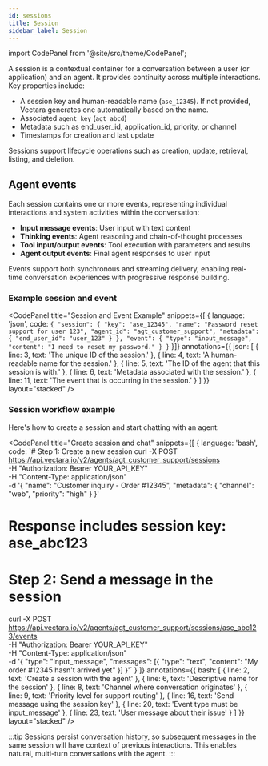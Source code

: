 ```yaml
---
id: sessions
title: Session
sidebar_label: Session
---
```


import CodePanel from '@site/src/theme/CodePanel';

A session is a contextual container for a conversation between a user (or 
application) and an agent. It provides continuity across multiple 
interactions. Key properties include:

* A session key and human-readable name (`ase_12345`). If not provided, Vectara 
  generates one automatically based on the name.
* Associated `agent_key` (`agt_abcd`)
* Metadata such as end_user_id, application_id, priority, or channel
* Timestamps for creation and last update

Sessions support lifecycle operations such as creation, update, retrieval, 
listing, and deletion.

## Agent events

Each session contains one or more events, representing individual interactions 
and system activities within the conversation:

- **Input message events**: User input with text content
- **Thinking events**: Agent reasoning and chain-of-thought processes
- **Tool input/output events**: Tool execution with parameters and results
- **Agent output events**: Final agent responses to user input

Events support both synchronous and streaming delivery, enabling real-time 
conversation experiences with progressive response building.

### Example session and event

<CodePanel
  title="Session and Event Example"
  snippets={[
    {
      language: 'json',
      code: `{
   "session": {
     "key": "ase_12345",
     "name": "Password reset support for user 123",
     "agent_id": "agt_customer_support",
     "metadata": {
       "end_user_id": "user_123"
     }
   },
   "event": {
     "type": "input_message",
     "content": "I need to reset my password."
   }
}`
    }]}
  annotations={{
    json: [
      { line: 3, text: 'The unique ID of the session.' },
      { line: 4, text: 'A human-readable name for the session.' },
      { line: 5, text: 'The ID of the agent that this session is with.' },
      { line: 6, text: 'Metadata associated with the session.' },
      { line: 11, text: 'The event that is occurring in the session.' }
    ]
  }}
  layout="stacked"
/>

### Session workflow example

Here's how to create a session and start chatting with an agent:

<CodePanel
  title="Create session and chat"
  snippets={[
    {
      language: 'bash',
      code: `# Step 1: Create a new session
curl -X POST https://api.vectara.io/v2/agents/agt_customer_support/sessions \
  -H "Authorization: Bearer YOUR_API_KEY" \
  -H "Content-Type: application/json" \
  -d '{
    "name": "Customer inquiry - Order #12345",
    "metadata": {
      "channel": "web",
      "priority": "high"
    }
  }'

# Response includes session key: ase_abc123

# Step 2: Send a message in the session
curl -X POST https://api.vectara.io/v2/agents/agt_customer_support/sessions/ase_abc123/events \
  -H "Authorization: Bearer YOUR_API_KEY" \
  -H "Content-Type: application/json" \
  -d '{
    "type": "input_message",
    "messages": [{
      "type": "text",
      "content": "My order #12345 hasn\'t arrived yet"
    }]
  }'`
    }
  ]}
  annotations={{
    bash: [
      { line: 2, text: 'Create a session with the agent' },
      { line: 6, text: 'Descriptive name for the session' },
      { line: 8, text: 'Channel where conversation originates' },
      { line: 9, text: 'Priority level for support routing' },
      { line: 16, text: 'Send message using the session key' },
      { line: 20, text: 'Event type must be input_message' },
      { line: 23, text: 'User message about their issue' }
    ]
  }}
  layout="stacked"
/>

:::tip
Sessions persist conversation history, so subsequent messages in the same session will have context of previous interactions. This enables natural, multi-turn conversations with the agent.
:::
